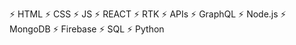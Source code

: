 ⚡ HTML ⚡ CSS ⚡ JS ⚡ REACT ⚡ RTK ⚡ APIs ⚡ GraphQL ⚡ Node.js ⚡ MongoDB ⚡ Firebase ⚡ SQL ⚡ Python

<!--
**chuzhov/chuzhov** is a ✨ _special_ ✨ repository because its `README.md` (this file) appears on your GitHub profile.

Here are some ideas to get you started:

- 🔭 I’m currently working on ...
- 🌱 I’m currently learning ...
- 👯 I’m looking to collaborate on ...
- 🤔 I’m looking for help with ...
- 💬 Ask me about ...
- 📫 How to reach me: ...
- 😄 Pronouns: ...
- ⚡ Fun fact: ...

_I pass beneath a fixed white line of trees
where dry leaves lie for footsteps to dismember.
They crackle with a muted sound like fear.
I ask cold air, "**What is the word that frees?**"
The wind says, "**Change**()," and the white sun, "**Remember**()."_

-->
